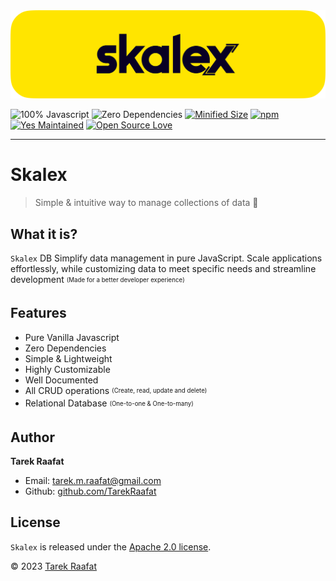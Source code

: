 <div class="cover">

<div>
<img src="./imgs/skalex_banner.png" alt= "Skalex Logo" id="logo">

<br>

![100% Javascript](https://img.shields.io/github/languages/top/TarekRaafat/skalex?color=yellow)
![Zero Dependencies](https://img.shields.io/badge/Dependencies-0-blue.svg)
[![Minified Size](https://badgen.net/bundlephobia/min/skalex)](https://bundlephobia.com/package/skalex)
[![npm](https://img.shields.io/npm/dm/skalex?label=npm)](https://www.npmjs.com/package/skalex)
[![Yes Maintained](https://img.shields.io/badge/Maintained%3F-yes-success)](https://github.com/TarekRaafat/skalex)
[![Open Source Love](https://badges.frapsoft.com/os/v1/open-source.svg?v=103)](https://github.com/TarekRaafat/skalex)

<div class="sharethis-inline-share-buttons"></div>

<a href="#/?id=skalex" class="link no-underline"><span class="ps-icon ps-icon-down"></span></a>

</div>

</div>

---

# Skalex <!-- {docsify-ignore} -->

> Simple & intuitive way to manage collections of data :rocket:

## What it is? <!-- {docsify-ignore} -->

`Skalex` DB Simplify data management in pure JavaScript. Scale applications effortlessly, while customizing data to meet specific needs and streamline development <sub><sup>(Made for a better developer experience)</sub></pub>

## Features <!-- {docsify-ignore} -->

- Pure Vanilla Javascript
- Zero Dependencies
- Simple & Lightweight
- Highly Customizable
- Well Documented
- All CRUD operations <sub><sup>(Create, read, update and delete)</sub></pub>
- Relational Database <sub><sup>(One-to-one & One-to-many)</sub></pub>

## Author <!-- {docsify-ignore} -->

<div class="ps-icon ps-icon-guy-big-smile"></div> <b>Tarek Raafat</b>

- Email: tarek.m.raafat@gmail.com
- Github: [github.com/TarekRaafat](https://github.com/TarekRaafat/)

## License <!-- {docsify-ignore} -->

`Skalex` is released under the [Apache 2.0 license](https://www.apache.org/licenses/LICENSE-2.0).

© 2023 [Tarek Raafat](http://www.tarekraafat.com)
